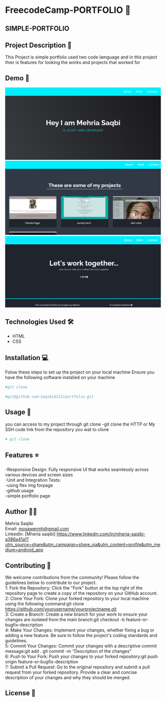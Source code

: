 # FreecodeCamp-PORTFOLIO 🚀
## SIMPLE-PORTFOLIO
## Project Description 📝
This Project is simple portfolio 
used two code lamguage and in this project thier is features for looking the  works and projects that worked for 

## Demo 📸
![Demo](./img/demo1.png)
![Demo](./img/demo2.png)
![Demo](./img/demo3.png)

## Technologies Used 🛠️
- HTML
- CSS

## Installation 💻
Folow these steps to set up the project on your local machine 
Ensure you have the following software installed on your machine

```bash
#git clone
```
```bash
#git@github.com:Saqibi4213/portfolio.git
```
## Usage 🎯

you can access to my project through git clone 
-git clone the HTTP or My SSH code link from the repository you wat to clone 

```bash
# git clone
```

## Features ⭐

-Responsive Design: Fully responsive UI that works seamlessly across various devices and screen sizes
 <br />
 -Unit and Integration Tests:
 <br />
 -using flex img forpage 
 <br />
 -github usage
 <br />
 -simple portfolio page

## Author 👩‍💻

Mehria Saqibi 
 <br>
 Email: mosawermh@gmail.com
 <br>
 LinkedIn: [Mheria saqibi] https://www.linkedin.com/in/mheria-saqibi-a386a41a1?utm_source=share&utm_campaign=share_via&utm_content=profile&utm_medium=android_app

## Contributing 🤝

We welcome contributions from the community! Please follow the guidelines below to contribute to our project.
<br />
1: Fork the Repository: Click the "Fork" button at the top right of the repository page to create a copy of the repository on your GitHub account.
<br />
2: Clone Your Fork: Clone your forked repository to your local machine using the following command:git clone https://github.com/yourusername/yourprojectname.git
<br />
3: Create a Branch: Create a new branch for your work to ensure your changes are isolated from the main branch:git checkout -b feature-or-bugfix-description
<br />
4: Make Your Changes: Implement your changes, whether fixing a bug or adding a new feature. Be sure to follow the project's coding standards and guidelines.
<br />
5: Commit Your Changes: Commit your changes with a descriptive commit message:git add .
git commit -m "Description of the changes"
<br />
6: Push to Your Fork: Push your changes to your forked repository:git push origin feature-or-bugfix-description
<br />
7: Submit a Pull Request: Go to the original repository and submit a pull request from your forked repository. Provide a clear and concise description of your changes and why they should be merged.

## License 📜

